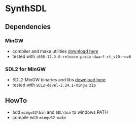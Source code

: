 # SynthSDL

## Dependencies

### MinGW 

- compiler and make utilities [download here](https://github.com/niXman/mingw-builds-binaries/releases)
- tested with `i686-12.2.0-release-posix-dwarf-rt_v10-rev0`

### SDL2 for MinGW

- SDL2 MinGW binaries and libs [download here](https://github.com/libsdl-org/SDL/releases)
- tested with `SDL2-devel-2.24.1-mingw.zip`

## HowTo
- add `mingw32\bin` and `SDL\bin` to windows PATH
- compile with `mingw32-make`